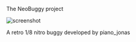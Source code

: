 The NeoBuggy project

![screenshot](https://www.rc-museet.com/album/albums/userpics/10001/klar_1.jpg)

A retro 1/8 nitro buggy developed by piano_jonas
